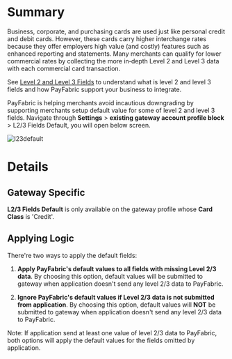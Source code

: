 # Summary

Business, corporate, and purchasing cards are used just like personal credit and debit cards. However, these cards carry higher interchange rates because they offer employers high value (and costly) features such as enhanced reporting and statements. Many merchants can qualify for lower commercial rates by collecting the more in‑depth Level 2 and Level 3 data with each commercial card transaction.

See [Level 2 and Level 3 Fields](https://github.com/PayFabric/APIs/blob/master/Sections/Level%202%20and%20Level%203%20Fields.md) to understand what is level 2 and level 3 fields and how PayFabric support your business to integrate.

PayFabric is helping merchants avoid incautious downgrading by supporting merchants setup default value for some of level 2 and level 3 fields. Navigate through **Settings** > **existing gateway account profile block** > L2/3 Fields Default, you will open below screen.

![l23default](https://s3-us-west-1.amazonaws.com/github-screenshot-repository/V3/L2%263+Fields+Default.png)

# Details

## Gateway Specific

**L2/3 Fields Default** is  only available on the gateway profile whose **Card Class** is 'Credit'. 

## Applying Logic

There're two ways to apply the default fields:

1. **Apply PayFabric's default values to all fields with missing Level 2/3 data**. By choosing this option, default values will be submitted to gateway when application doesn't send any level 2/3 data to PayFabric.

2. **Ignore PayFabric's default values if Level 2/3 data is not submitted from application**. By choosing this option, default values will **NOT** be submitted to gateway when application doesn't send any level 2/3 data to PayFabric.

Note: If application send at least one value of level 2/3 data to PayFabric, both options will apply the default values for the fields omitted by application.
